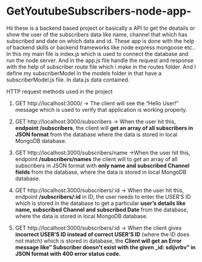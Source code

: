 # GetYoutubeSubscribers-node-app-

Hii these is a backend based project or basically a API to get the deatails or show the user of the subscribers data like name, channel that which has subscribed and date on which data and id. These app is done with the help of backend skills or backend frameworks like node express mongoose etc.. 
In this my main file is index.js which is used to connect the database and run the node server.
And in the app.js file handle the request and response with the help of subscriber route file which i make in the routes folder.
And I define my subscriberModel in the models folder in that have a subscriberModel.js file.
In data.js data contained.



HTTP request methods used in the project
1. GET http://localhost:3000/ → The client will see the “Hello User!” message which is used to verify that application is working properly.

2. GET http://localhost:3000/subscribers → When the user hit this, **endpoint /subscribers**, the client will **get an array of all subscribers in JSON format** from the database where the data is stored in local MongoDB database.

3. GET http://localhost:3000/subscribers/name →When the user hit this, endpoint **/subscribers/names** the client will to get an array of all subscribers in JSON format with **only name and subscribed Channel fields** from the database, where the data is stored in local MongoDB database.

4. GET http://localhost:3000/subscribers/:id → When the user hit this, endpoint **/subscribers/:id** in ID, the user needs to enter the USER’S ID which is stored in the database to get a particular **user’s details like name, subscribed Channel and subscribed Date** from the database, where the data is stored in local MongoDB database.

5. GET http://localhost:3000/subscribers/:id → When the client gives **incorrect USER’S ID instead of correct USER’S ID** (where the ID does not match) which is stored in database, the **Client will get an Error message like“ Subscriber doesn't exist with the given _id: sdijvrbv” in JSON format with 400 error status code.**
